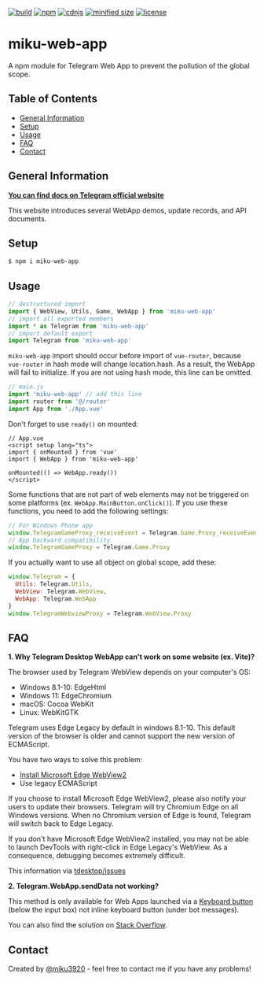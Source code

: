 [![build](https://img.shields.io/github/workflow/status/miku3920/miku-web-app/Github%20Actions)](https://github.com/miku3920/miku-web-app) [![npm](https://img.shields.io/npm/v/miku-web-app)](https://www.npmjs.com/package/miku-web-app) [![cdnjs](https://img.shields.io/cdnjs/v/miku-web-app)](https://cdnjs.com/libraries/miku-web-app) [![minified size](https://img.shields.io/bundlephobia/min/miku-web-app)](https://cdnjs.com/libraries/miku-web-app) [![license](https://img.shields.io/github/license/miku3920/miku-web-app)](https://github.com/miku3920/miku-web-app/blob/main/LICENSE)

# miku-web-app
A npm module for Telegram Web App to prevent the pollution of the global scope.

## Table of Contents

- [General Information](#general-information)
- [Setup](#setup)
- [Usage](#usage)
- [FAQ](#faq)
- [Contact](#contact)

## General Information

**[You can find docs on Telegram official website](https://core.telegram.org/bots/webapps)**

This website introduces several WebApp demos, update records, and API documents.

## Setup

```bash
$ npm i miku-web-app
```

## Usage

```javascript
// destructured import
import { WebView, Utils, Game, WebApp } from 'miku-web-app'
// import all exported members
import * as Telegram from 'miku-web-app'
// import default export
import Telegram from 'miku-web-app'
```

`miku-web-app` import should occur before import of `vue-router`, because `vue-router` in hash mode will change location.hash. As a result, the WebApp will fail to initialize. If you are not using hash mode, this line can be omitted.

```javascript
// main.js
import 'miku-web-app' // add this line
import router from '@/router'
import App from './App.vue'
```

Don't forget to use `ready()` on mounted:

```vue
// App.vue
<script setup lang="ts">
import { onMounted } from 'vue'
import { WebApp } from 'miku-web-app'

onMounted(() => WebApp.ready())
</script>
```

Some functions that are not part of web elements may not be triggered on some platforms (ex. `WebApp.MainButton.onClick()`). If you use these functions, you need to add the following settings:

```javascript
// For Windows Phone app
window.TelegramGameProxy_receiveEvent = Telegram.Game.Proxy_receiveEvent
// App backward compatibility
window.TelegramGameProxy = Telegram.Game.Proxy
```

If you actually want to use all object on global scope, add these:

```javascript
window.Telegram = {
  Utils: Telegram.Utils,
  WebView: Telegram.WebView,
  WebApp: Telegram.WebApp
}
window.TelegramWebviewProxy = Telegram.WebView.Proxy
```

## FAQ

**1. Why Telegram Desktop WebApp can't work on some website (ex. Vite)?**

The browser used by Telegram WebView depends on your computer's OS:

- Windows 8.1-10: EdgeHtml
- Windows 11: EdgeChromium
- macOS: Cocoa WebKit
- Linux: WebKitGTK

Telegram uses Edge Legacy by default in windows 8.1-10. This default version of the browser is older and cannot support the new version of ECMAScript.

You have two ways to solve this problem:
- [Install Microsoft Edge WebView2](https://developer.microsoft.com/microsoft-edge/webview2/#download-section)
- Use legacy ECMAScript

If you choose to install Microsoft Edge WebView2, please also notify your users to update their browsers. Telegram will try Chromium Edge on all Windows versions. When no Chromium version of Edge is found, Telegram will switch back to Edge Legacy.

If you don't have Microsoft Edge WebView2 installed, you may not be able to launch DevTools with right-click in Edge Legacy's WebView. As a consequence, debugging becomes extremely difficult.

This information via [tdesktop/issues](https://github.com/telegramdesktop/tdesktop/issues/24469)

**2. Telegram.WebApp.sendData not working?**

This method is only available for Web Apps launched via a [Keyboard button](https://core.telegram.org/bots/webapps#keyboard-button-web-apps) (below the input box) not inline keyboard button (under bot messages).

You can also find the solution on [Stack Overflow](
https://stackoverflow.com/questions/71909144/dont-get-a-response-from-from-telegram-web-app-for-bots).

## Contact

Created by [@miku3920](https://t.me/miku3920) - feel free to contact me if you have any problems!